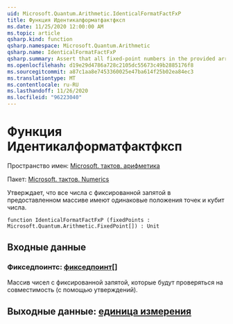 ```yaml
---
uid: Microsoft.Quantum.Arithmetic.IdenticalFormatFactFxP
title: Функция Идентикалформатфактфксп
ms.date: 11/25/2020 12:00:00 AM
ms.topic: article
qsharp.kind: function
qsharp.namespace: Microsoft.Quantum.Arithmetic
qsharp.name: IdenticalFormatFactFxP
qsharp.summary: Assert that all fixed-point numbers in the provided array have identical point positions and qubit numbers.
ms.openlocfilehash: d19e29d4786a728c2105dc55673c49b2885176f8
ms.sourcegitcommit: a87c1aa8e7453360025e47ba614f25b02ea84ec3
ms.translationtype: MT
ms.contentlocale: ru-RU
ms.lasthandoff: 11/26/2020
ms.locfileid: "96223040"
---
```

# <a name="identicalformatfactfxp-function"></a>Функция Идентикалформатфактфксп

Пространство имен: [Microsoft. тактов. арифметика](xref:Microsoft.Quantum.Arithmetic)

Пакет: [Microsoft. тактов. Numerics](https://nuget.org/packages/Microsoft.Quantum.Numerics)


Утверждает, что все числа с фиксированной запятой в предоставленном массиве имеют одинаковые положения точек и кубит числа.

```qsharp
function IdenticalFormatFactFxP (fixedPoints : Microsoft.Quantum.Arithmetic.FixedPoint[]) : Unit
```


## <a name="input"></a>Входные данные

### <a name="fixedpoints--fixedpoint"></a>Фикседпоинтс: [фикседпоинт](xref:Microsoft.Quantum.Arithmetic.FixedPoint)[]

Массив чисел с фиксированной запятой, которые будут проверяться на совместимость (с помощью утверждений).



## <a name="output--unit"></a>Выходные данные: [единица измерения](xref:microsoft.quantum.lang-ref.unit)

